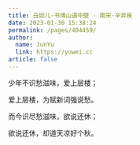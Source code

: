 ```yaml
---
title: 丑奴儿·书博山道中壁 - 南宋·辛弃疾
date: 2023-01-30 15:38:24
permalink: /pages/404459/
author: 
  name: JunYu
  link: https://yuwei.cc
article: false
---
```

少年不识愁滋味，爱上层楼；

爱上层楼，为赋新词强说愁。

而今识尽愁滋味，欲说还休；

欲说还休，却道天凉好个秋。
